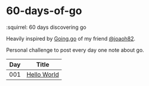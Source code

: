 # 60-days-of-go
:squirrel: 60 days discovering go

Heavily inspired by [Going.go](https://goinggo.io/) of my friend [@joaoh82](https://github.com/joaoh82).

Personal challenge to post every day one note about go.

| Day | Title      |
| --- |:----------:|
| 001 | [Hello World](day01/hello_world.go)|
